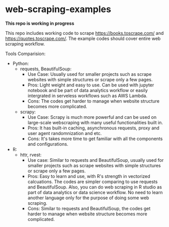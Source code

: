 # web-scraping-examples

**This repo is working in progress**

This repo includes working code to scrape https://books.toscrape.com/ and https://quotes.toscrape.com/. The example codes should cover entire web scraping workflow.

Tools Comparision:

- Python: 
  - requests, BeautifulSoup: 
    - Use Case: Usually used for smaller projects such as scrape websites with simple structures or scrape only a few pages.
    - Pros: Light weight and easy to use. Can be used with jupyter notebook and be part of data analytics workflow or easily intergrated in serveless workflows such as AWS Lambda.
    - Cons: The codes get harder to manage when website structure becomes more complicated.  
  - scrapy: 
    - Use Case: Scrapy is much more powerful and can be used on large-scale webscraping with many useful functionalities built in.
    - Pros: It has built-in caching, asynchronous requests, proxy and user agent randomnization and etc.
    - Cons: It's takes more time to get familiar with all the components and configurations.
- R: 
  - httr, rvest:
    - Use case: Similar to requests and BeautifulSoup, usually used for smaller projects such as scrape websites with simple structures or scrape only a few pages.
    - Pros: Easy to learn and use, with R's strength in vectorized calcuations. The codes are simpler comparing to use requests and BeautifulSoup. Also, you can do web scraping in R studio as part of data analytics or data science workflow. No need to learn another language only for the purpose of doing some web scraping.
    - Cons: Similar to requests and BeautifulSoup, the codes get harder to manage when website structure becomes more complicated.  
